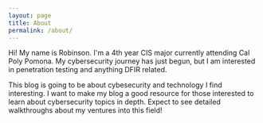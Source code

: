 ```yaml
---
layout: page
title: About
permalink: /about/
---
```


Hi! My name is Robinson. I'm a 4th year CIS major currently attending Cal Poly Pomona. My cybersecurity journey has just begun, but I am interested in penetration testing and anything DFIR related.

This blog is going to be about cybesecurity and technology I find interesting. I want to make my blog a good resource for those interested to learn about cybersecurity topics in depth. Expect to see detailed walkthroughs about my ventures into this field!
